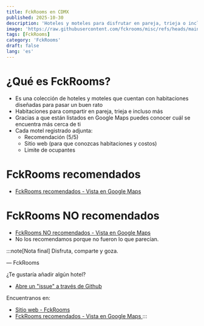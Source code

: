```yaml
---
title: FckRooms en CDMX
published: 2025-10-30
description: 'Hoteles y moteles para disfrutar en pareja, trieja o incluso más. Habitaciones para el placer.'
image: 'https://raw.githubusercontent.com/fckrooms/misc/refs/heads/main/fckrooms/fckrooms.png'
tags: [FckRooms]
category: 'FckRooms'
draft: false 
lang: 'es'
---
```


# ¿Qué es FckRooms?
+ Es una colección de hoteles y moteles que cuentan con habitaciones diseñadas para pasar un buen rato
+ Habitaciones para compartir en pareja, trieja e incluso más
+ Gracias a que están listados en Google Maps puedes conocer cuál se encuentra más cerca de ti
+ Cada motel registrado adjunta:
  + Recomendación (5/5)
  + Sitio web (para que conozcas habitaciones y costos)
  + Limite de ocupantes 

# FckRooms recomendados
+ <a href="https://maps.app.goo.gl/AU9fgk5bX1dXPqh5A" target="_blank">FckRooms recomendados - Vista en Google Maps </a>

# FckRooms NO recomendados
+ <a href="https://maps.app.goo.gl/A22tPVVTGj4pethSA" target="_blank">FckRooms NO recomendados - Vista en Google Maps </a>
+ No los recomendamos porque no fueron lo que parecían. 


:::note[Nota final]
Disfruta, comparte y goza.

— FckRooms

¿Te gustaría añadir algún hotel?
+ <a href="https://github.com/fckrooms/fckrooms.github.io/issues" target="_blank">Abre un "issue" a través de Github</a>

Encuentranos en:
+ <a href="https://fckrooms.github.io/" target="_blank">Sitio web - FckRooms</a>
+ <a href="https://maps.app.goo.gl/AU9fgk5bX1dXPqh5A" target="_blank">FckRooms recomendados - Vista en Google Maps </a>
:::
